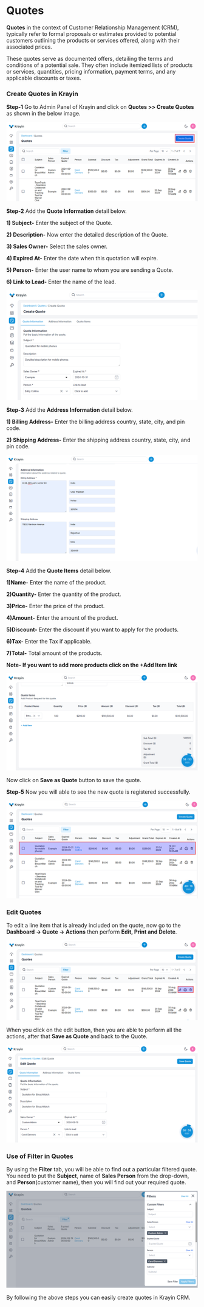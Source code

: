 # Quotes

**Quotes** in the context of Customer Relationship Management (CRM), typically refer to formal proposals or estimates provided to potential customers outlining the products or services offered, along with their associated prices. 

These quotes serve as documented offers, detailing the terms and conditions of a potential sale. They often include itemized lists of products or services, quantities, pricing information, payment terms, and any applicable discounts or taxes.

### Create Quotes in Krayin

**Step-1** Go to Admin Panel of Krayin and click on **Quotes >> Create Quotes** as shown in the below image.

 ![Create Quotes](../../docs/assets/images/quote/createQuote.png)

**Step-2** Add the **Quote Information** detail below.

**1) Subject-** Enter the subject of the Quote.

**2) Description-** Now enter the detailed description of the Quote.

**3) Sales Owner-** Select the sales owner.

**4) Expired At-** Enter the date when this quotation will expire.

**5) Person-** Enter the user name to whom you are sending a Quote.

**6) Link to Lead-** Enter the name of the lead.

 ![Quote Information](../../docs/assets/images/quote/quoteInformation.png)

**Step-3** Add the **Address Information** detail below.

**1) Billing Address-** Enter the billing address country, state, city, and pin code.

**2) Shipping Address-** Enter the shipping address country, state, city, and pin code.

 ![Address Information](../../docs/assets/images/quote/addressInformation.png)

**Step-4** Add the **Quote Items** detail below. 

**1)Name-** Enter the name of the product.

**2)Quantity-** Enter the quantity of the product.

**3)Price-** Enter the price of the product.

**4)Amount-** Enter the amount of the product.

**5)Discount-** Enter the discount if you want to apply for the products.

**6)Tax-** Enter the Tax if applicable.

**7)Total-** Total amount of the products.

**Note- If you want to add more products click on the +Add Item link**

 ![Quote Items](../../docs/assets/images/quote/quotesItems.png)

Now click on **Save as Quote** button to save the quote.

**Step-5** Now you will able to see the new quote is registered successfully.

 ![Quote Grid](../../docs/assets/images/quote/quoteGrid.png)

### Edit Quotes

To edit a line item that is already included on the quote, now go to the **Dashboard -> Quote -> Actions** then perform **Edit, Print and Delete**.

 ![Quote Action](../../docs/assets/images/quote/quoteAction.png)

When you click on the edit button, then you are able to perform all the actions, after that **Save as Quote** and back to the Quote.

 ![Quote Action](../../docs/assets/images/quote/editQuote.png)

### Use of Filter in Quotes

By using the **Filter** tab, you will be able to find out a particular filtered quote. You need to put the **Subject**, name of **Sales Person** from the drop-down, and **Person**(customer name), then you will find out your required quote.

 ![Quote Action](../../docs/assets/images/quote/quoteFilter.png)

By following the above steps you can easily create quotes in Krayin CRM.